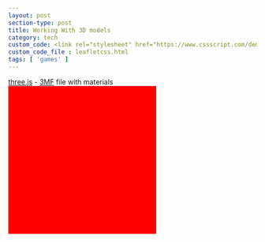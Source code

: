 ```yaml
---
layout: post
section-type: post
title: Working With 3D models
category: tech
custom_code: <link rel="stylesheet" href="https://www.cssscript.com/demo/gallery-lightbox-mk/mklb/css/mklb.css"/><link rel="stylesheet" href="https://unpkg.com/leaflet@1.7.1/dist/leaflet.css" integrity="sha512-xodZBNTC5n17Xt2atTPuE1HxjVMSvLVW9ocqUKLsCC5CXdbqCmblAshOMAS6/keqq/sMZMZ19scR4PsZChSR7A==" crossorigin=""/><script src="https://unpkg.com/leaflet@1.7.1/dist/leaflet.js" integrity="sha512-XQoYMqMTK8LvdxXYG3nZ448hOEQiglfqkJs1NOQV44cWnUrBc8PkAOcXy20w0vlaXaVUearIOBhiXZ5V3ynxwA==" crossorigin=""></script>
custom_code_file : leafletcss.html
tags: [ 'games' ]
---
```

<div id="info">
			<a href="https://threejs.org" target="_blank" rel="noopener">three.js</a> -
			<a href="http://3mf.io" target="_blank" rel="noopener">3MF</a> file with materials
		</div>
<div id="canvas"></div>


<div id="scene3d" style="width:300px; height:300px; background:red"></div>

<script>

import * as THREE from '../build/three.js';

var scene3d = document.getElementById("scene3d");
var CANVAS_WIDTH = 300;
var CANVAS_HEIGHT = 300;

// SCENE

scene = new THREE.Scene();

// CAMERA 

camera = new THREE.PerspectiveCamera(45, CANVAS_WIDTH / CANVAS_HEIGHT, 0.1, 100);
camera.position.x = 17;
camera.position.y = 12;
camera.position.z = 13;
camera.lookAt(scene.position);

// RENDERER

renderer = new THREE.WebGLRenderer();
renderer.setClearColor(0x000, 1.0);
renderer.setSize(CANVAS_WIDTH, CANVAS_HEIGHT);

// GEOMETRY & MATERIALS

var cubeGeometry = new THREE.BoxGeometry(3, 3, 3);
var cubeMaterial = new THREE.MeshLambertMaterial({color: 0xff55ff});
var cube = new THREE.Mesh(cubeGeometry, cubeMaterial);
scene.add(cube);
cube.position.z = 4;

var ballGeometry = new THREE.SphereGeometry(3, 16, 16);
var ballMaterial = new THREE.MeshPhongMaterial({color: 0x33aaff});
var ball = new THREE.Mesh(ballGeometry, ballMaterial);
scene.add(ball);
ball.position.z = -5;

var floorGeometry = new THREE.BoxGeometry(30, 1, 30);
var floorMaterial = new THREE.MeshBasicMaterial({color: 0x656587});
var floor = new THREE.Mesh(floorGeometry, floorMaterial);
scene.add(floor);
floor.position.y = -3;
floor.receiveShadow = true;

// LIGHT

var spot1 = new THREE.SpotLight(0xffffff);
spot1.position.set(10, 100, -50);
scene.add(spot1);

// FINISH SCENE SETUP

// document.body.appendChild(scene3d.domElement);
scene3d.appendChild(renderer.domElement);
renderer.render(scene, camera);


</script>

<script type="module">

			import * as THREE from '../build/three.module.js';

			import { OrbitControls } from './jsm/controls/OrbitControls.js';
			import { ThreeMFLoader } from './jsm/loaders/3MFLoader.js';

			let camera, scene, renderer;

			init();

			function init() {

				scene = new THREE.Scene();
				scene.background = new THREE.Color( 0xa0a0a0 );
				scene.fog = new THREE.Fog( 0xa0a0a0, 10, 500 );

				camera = new THREE.PerspectiveCamera( 35, window.innerWidth / window.innerHeight, 1, 500 );
				camera.position.set( - 50, 40, 50 );
				scene.add( camera );

				//

				const hemiLight = new THREE.HemisphereLight( 0xffffff, 0x444444 );
				hemiLight.position.set( 0, 100, 0 );
				scene.add( hemiLight );

				const dirLight = new THREE.DirectionalLight( 0xffffff );
				dirLight.position.set( - 0, 40, 50 );
				dirLight.castShadow = true;
				dirLight.shadow.camera.top = 50;
				dirLight.shadow.camera.bottom = - 25;
				dirLight.shadow.camera.left = - 25;
				dirLight.shadow.camera.right = 25;
				dirLight.shadow.camera.near = 0.1;
				dirLight.shadow.camera.far = 200;
				dirLight.shadow.mapSize.set( 1024, 1024 );
				scene.add( dirLight );

				// scene.add( new THREE.CameraHelper( dirLight.shadow.camera ) );

				//

				const manager = new THREE.LoadingManager();

				const loader = new ThreeMFLoader( manager );
				loader.load( './models/3mf/truck.3mf', function ( object ) {

					object.quaternion.setFromEuler( new THREE.Euler( - Math.PI / 2, 0, 0 ) ); 	// z-up conversion

					object.traverse( function ( child ) {

						child.castShadow = true;

					} );

					scene.add( object );

				} );

				//

				manager.onLoad = function () {

					render();

				};

				//

				const ground = new THREE.Mesh( new THREE.PlaneGeometry( 1000, 1000 ), new THREE.MeshPhongMaterial( { color: 0x999999, depthWrite: false } ) );
				ground.rotation.x = - Math.PI / 2;
				ground.position.y = 11;
				ground.receiveShadow = true;
				scene.add( ground );

				//

				renderer = new THREE.WebGLRenderer( { antialias: true } );
				renderer.setPixelRatio( window.devicePixelRatio );
				renderer.setSize( window.innerWidth, window.innerHeight );
				renderer.outputEncoding = THREE.sRGBEncoding;
				renderer.shadowMap.enabled = true;
				renderer.shadowMap.type = THREE.PCFSoftShadowMap;
				document.body.appendChild( renderer.domElement );

				//

				const controls = new OrbitControls( camera, renderer.domElement );
				controls.addEventListener( 'change', render );
				controls.minDistance = 50;
				controls.maxDistance = 200;
				controls.enablePan = false;
				controls.target.set( 0, 20, 0 );
				controls.update();

				window.addEventListener( 'resize', onWindowResize );

				render();

			}

			function onWindowResize() {

				camera.aspect = window.innerWidth / window.innerHeight;
				camera.updateProjectionMatrix();

				renderer.setSize( window.innerWidth, window.innerHeight );

				render();

			}

			function render() {

				renderer.render( scene, camera );

			}

		</script>
